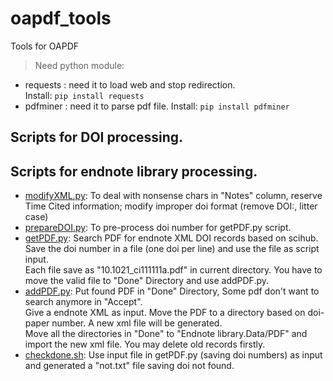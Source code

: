 # oapdf_tools
Tools for OAPDF

> Need python module: 

- requests : need it to load web and stop redirection.  
Install: `pip install requests`
- pdfminer : need it to parse pdf file.
Install: `pip install pdfminer`

## Scripts for DOI processing.

## Scripts for endnote library processing.

- [modifyXML.py](#file-modifyxml-py): To deal with nonsense chars in "Notes" column, reserve Time Cited information; modify improper doi format (remove DOI:, litter case)
- [prepareDOI.py](#file-preparedoi-py): To pre-process doi number for getPDF.py script. 
- [getPDF.py](#file-getpdf-py): Search PDF for endnote XML DOI records based on scihub.  
Save the doi number in a file (one doi per line) and use the file as script input.  
Each file save as "10.1021_ci111111a.pdf" in current directory. You have to move the valid file to "Done" Directory and use addPDF.py.
- [addPDF.py](#file-addpdf-py): Put found PDF in "Done" Directory, Some pdf don't want to search anymore in "Accept".   
Give a endnote XML as input. Move the PDF to a directory based on doi-paper number. A new xml file will be generated.  
Move all the directories in "Done" to "Endnote library.Data/PDF" and import the new xml file.  You may delete old records firstly.
- [checkdone.sh](#file-checkdone-sh): Use input file in getPDF.py (saving doi numbers) as input  
and generated a "not.txt" file saving doi not found.